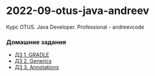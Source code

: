 # 2022-09-otus-java-andreev
Курс OTUS. Java Developer. Professional - andreevcode

### Домашние задания
- [ДЗ 1. GRADLE](./hw01-gradle/README.md)
- [ДЗ 2. Generics](./hw02-generics/README.md)
- [ДЗ 3. Annotations](./hw03-annotations/README.md)
